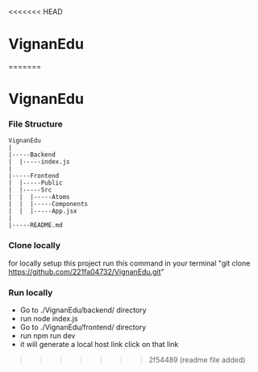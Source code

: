 <<<<<<< HEAD
# VignanEdu
=======

# VignanEdu

### File Structure

    VignanEdu 
    |
    |-----Backend
    |  |-----index.js
    |  
    |-----Frontend
    |  |-----Public
    |  |-----Src
    |  |  |-----Atoms
    |  |  |-----Components
    |  |  |-----App.jsx
    |
    |-----README.md


### Clone locally

for locally setup this project run this command in your terminal "git clone https://github.com/221fa04732/VignanEdu.git"


### Run locally
- Go to ./VignanEdu/backend/ directory
- run node index.js
- Go to ./VignanEdu/frontend/ directory
- run npm run dev
- it will generate a local host link click on that link



>>>>>>> 2f54489 (readme file added)
